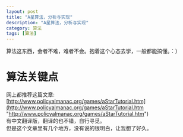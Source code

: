 ```yaml
---
layout: post
title: "A星算法，分析与实现"
description: "A星算法，分析与实现"
category: 算法
tags: [算法]
---
```

算法这东西，会者不难，难者不会。抱着这个心态去学，一般都能搞懂。：）

# 算法关键点 #
网上都推荐这篇文章:[http://www.policyalmanac.org/games/aStarTutorial.htm](http://www.policyalmanac.org/games/aStarTutorial.htm "http://www.policyalmanac.org/games/aStarTutorial.htm")  
有中文翻译版，翻译的也不错，自行寻觅。  
但是这个文章里有几个地方，没有说的很明白，让我想了好久。  

